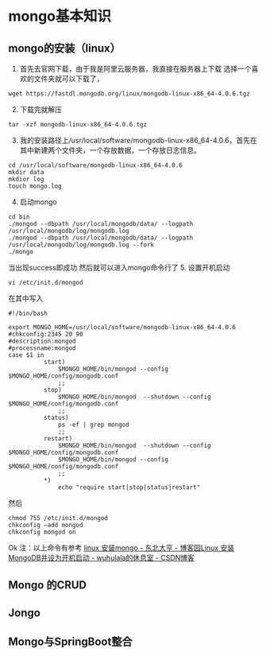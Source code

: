 # mongo基本知识
## mongo的安装（linux）
1. 首先去官网下载，由于我是阿里云服务器，我直接在服务器上下载 
选择一个喜欢的文件夹就可以下载了，
```
wget https://fastdl.mongodb.org/linux/mongodb-linux-x86_64-4.0.6.tgz
```

2. 下载完就解压 
```
tar -xzf mongodb-linux-x86_64-4.0.6.tgz
```
 
3.  我的安装路径上/usr/local/software/mongodb-linux-x86_64-4.0.6，首先在其中新建两个文件夹，一个存放数据，一个存放日志信息。
```
cd /usr/local/software/mongodb-linux-x86_64-4.0.6
mkdir data
mkdior log
touch mongo.log
```
4. 启动mongo
```
cd bin 
./mongod --dbpath /usr/local/mongodb/data/ --logpath /usr/local/mongodb/log/mongodb.log 
./mongod --dbpath /usr/local/mongodb/data/ --logpath /usr/local/mongodb/log/mongodb.log --fork
./mongo
``` 
当出现success即成功 然后就可以进入mongo命令行了
5. 设置开机启动
```
vi /etc/init.d/mongod
```
在其中写入
```
#!/bin/bash

export MONGO_HOME=/usr/local/software/mongodb-linux-x86_64-4.0.6
#chkconfig:2345 20 90
#description:mongod
#processname:mongod
case $1 in
          start)
              $MONGO_HOME/bin/mongod --config $MONGO_HOME/config/mongodb.conf
              ;;
          stop)
              $MONGO_HOME/bin/mongod  --shutdown --config $MONGO_HOME/config/mongodb.conf
              ;;
          status)
              ps -ef | grep mongod
              ;;
          restart)
              $MONGO_HOME/bin/mongod  --shutdown --config $MONGO_HOME/config/mongodb.conf
              $MONGO_HOME/bin/mongod --config $MONGO_HOME/config/mongodb.conf
              ;;
          *)
              echo "require start|stop|status|restart"
```
然后
```
chmod 755 /etc/init.d/mongod
chkconfig –add mongod
chkconfig mongod on
```
Ok
注：以上命令有参考 [linux  安装mongo - 东北大亨 - 博客园](https://www.cnblogs.com/northeastTycoon/p/9298302.html)[Linux 安装MongoDB并设为开机启动 - wuhulala的休息室 - CSDN博客](https://blog.csdn.net/u013076044/article/details/80251720)

## Mongo 的CRUD
## Jongo
## Mongo与SpringBoot整合
 
